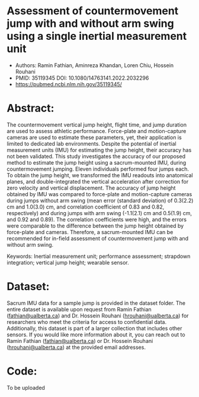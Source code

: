 # Assessment of countermovement jump with and without arm swing using a single inertial measurement unit
- Authors: Ramin Fathian, Aminreza Khandan, Loren Chiu, Hossein Rouhani
- PMID: 35119345  DOI: 10.1080/14763141.2022.2032296
- https://pubmed.ncbi.nlm.nih.gov/35119345/

# Abstract:
The countermovement vertical jump height, flight time, and jump duration are used to assess athletic performance. Force-plate and motion-capture cameras are used to estimate these parameters, yet, their application is limited to dedicated lab environments. Despite the potential of inertial measurement units (IMU) for estimating the jump height, their accuracy has not been validated. This study investigates the accuracy of our proposed method to estimate the jump height using a sacrum-mounted IMU, during countermovement jumping. Eleven individuals performed four jumps each. To obtain the jump height, we transformed the IMU readouts into anatomical planes, and double-integrated the vertical acceleration after correction for zero velocity and vertical displacement. The accuracy of jump height obtained by IMU was compared to force-plate and motion-capture cameras during jumps without arm swing (mean error (standard deviation) of 0.3(2.2) cm and 1.0(3.0) cm, and correlation coefficient of 0.83 and 0.82, respectively) and during jumps with arm swing (-1.1(2.1) cm and 0.5(1.9) cm, and 0.92 and 0.89). The correlation coefficients were high, and the errors were comparable to the difference between the jump height obtained by force-plate and cameras. Therefore, a sacrum-mounted IMU can be recommended for in-field assessment of countermovement jump with and without arm swing.

Keywords: Inertial measurement unit; performance assessment; strapdown integration; vertical jump height; wearable sensor.

# Dataset:
Sacrum IMU data for a sample jump is provided in the dataset folder. The entire dataset is available upon request from Ramin Fathian (fathian@ualberta.ca) and Dr. Hossein Rouhani (hrouhani@ualberta.ca) for researchers who meet the criteria for access to confidential data.
Additionally, this dataset is part of a larger collection that includes other sensors. If you would like more information about it, you can reach out to Ramin Fathian (fathian@ualberta.ca) or Dr. Hossein Rouhani (hrouhani@ualberta.ca) at the provided email addresses.
 
# Code:
To be uploaded
